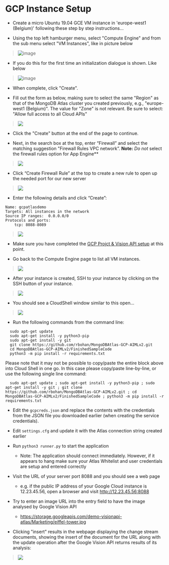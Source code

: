 # GCP Instance Setup

* Create a micro Ubuntu 19.04 GCE VM instance in 'europe-west1 (Belgium)' following these step by step instructions...

* Using the top left hamburger menu, select "Compute Engine" and from the sub menu select "VM Instances", like in picture below

> ![image](images/newss04a.png)

* If you do this for the first time an initialization dialogue is shown. Like below

> ![image](images/newss04b.png)

* When complete, click "Create".

* Fill out the form as below, making sure to select the same "Region" as that of the MongoDB Atlas cluster you created previously, e.g., "europe-west1 (Belgium)". The value for "Zone" is not relevant.  Be sure to select: "Allow full access to all Cloud APIs"

> ![](images/newss04c.png)

* Click the "Create" button at the end of the page to continue.

* Next, in the search box at the top, enter “Firewall” and select the matching suggestion "Firewall Rules VPC network”. **Note:** *Do not* select the firewall rules option for App Engine**

> ![](images/image19.png)

* Click “Create Firewall Rule” at the top to create a new rule to open up the needed port for our new server

> ![](images/image18.png)

* Enter the following details and click “Create”:

```
Name: gcpatlasdemo
Targets: All instances in the network
Source IP ranges:  0.0.0.0/0
Protocols and ports:  
    tcp: 8088-8089
``` 

> ![](images/newss04d.png)

* Make sure you have completed the [GCP Projct & Vision API setup](GCPProjectAndVisionSetup.md) at this point.

* Go back to the Compute Engine page to list all VM instances.

> ![](images/image27.png)

* After your instance is created, SSH to your instance by clicking on the SSH button of your instance.

> ![](images/image16.png)

* You should see a CloudShell window similar to this open...

> ![](images/image7.png)

* Run the following commands from the command line:

```
  sudo apt-get update
  sudo apt-get install -y python3-pip
  sudo apt-get install -y git
  git clone https://github.com/rbohan/MongoDBAtlas-GCP-AIMLv2.git
  cd MongoDBAtlas-GCP-AIMLv2/FinishedSampleCode
  python3 -m pip install -r requirements.txt
```

Please note that it may not be possible to copy/paste the entire block above into Cloud Shell in one go. In this case please copy/paste line-by-line, or use the following single line command:

```
  sudo apt-get update ; sudo apt-get install -y python3-pip ; sudo apt-get install -y git ; git clone https://github.com/rbohan/MongoDBAtlas-GCP-AIMLv2.git ; cd MongoDBAtlas-GCP-AIMLv2/FinishedSampleCode ; python3 -m pip install -r requirements.txt
```
 

* Edit the `gcpcreds.json` and replace the contents with the credentials from the JSON file you downloaded earlier (when creating the service credentials).
* Edit `settings.cfg` and update it with the Atlas connection string created earlier
* Run `python3 runner.py` to start the application
  * Note: The application should connect immediately. However, if it appears to hang make sure your Atlas Whitelist and user credentials are setup and entered correctly
* Visit the URL of your server port 8088 and you should see a web page
  * e.g. if the public IP address of your Google Cloud instance is 12.23.45.56, open a browser and visit http://12.23.45.56:8088
* Try to enter an image URL into the entry field to have the image analysed by Google Vision API
  * https://storage.googleapis.com/demo-visionapi-atlas/Marketing/eiffel-tower.jpg

* Clicking "insert" results in the webpage displaying the change stream documents, showing the insert of the document for the URL along with the update operation after the Google Vision API returns results of its analysis:

> ![](images/newss02.png)
